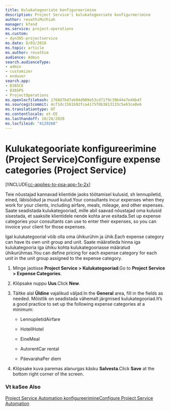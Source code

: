 ```yaml
---
title: Kulukategooriate konfigureerimine
description: Project Service'i kulukategooriate konfigureerimine
author: revathiMuthiah
manager: kfend
ms.service: project-operations
ms.custom:
- dyn365-projectservice
ms.date: 8/03/2018
ms.topic: article
ms.author: revathim
audience: Admin
search.audienceType:
- admin
- customizer
- enduser
search.app:
- D365CE
- D365PS
- ProjectOperations
ms.openlocfilehash: 1768d7bd7ab94d909e53cd71f9c39b44e7ed4b4f
ms.sourcegitcommit: 4cf1dc1561b92fca4175f0b3813133c5e63ce8e6
ms.translationtype: HT
ms.contentlocale: et-EE
ms.lasthandoff: 10/28/2020
ms.locfileid: "4129268"
---
```

# <a name="configure-expense-categories-project-service"></a><span data-ttu-id="ccbe7-103">Kulukategooriate konfigureerimine (Project Service)</span><span class="sxs-lookup"><span data-stu-id="ccbe7-103">Configure expense categories (Project Service)</span></span>

[!INCLUDE[cc-applies-to-psa-app-1x-2x](../includes/cc-applies-to-psa-app-1x-2x.md)]

<span data-ttu-id="ccbe7-104">Teie nõustajad kannavad klientide jaoks töötamisel kulusid, sh lennupiletid, eined, läbisõidud ja muud kulud.</span><span class="sxs-lookup"><span data-stu-id="ccbe7-104">Your consultants incur expenses when they work for your clients, including airfare, meals, mileage, and other expenses.</span></span> <span data-ttu-id="ccbe7-105">Saate seadistada kulukategooriad, mille abil saavad nõustajad oma kulusid sisestada, et saaksite klientidele nende kohta arve esitada.</span><span class="sxs-lookup"><span data-stu-id="ccbe7-105">Set up expense categories your consultants can use to enter their expenses, so you can invoice your client for those expenses.</span></span>  
  
<span data-ttu-id="ccbe7-106">Igal kulukategoorial võib olla oma ühikurühm ja ühik.</span><span class="sxs-lookup"><span data-stu-id="ccbe7-106">Each expense category can have its own unit group and unit.</span></span> <span data-ttu-id="ccbe7-107">Saate määratleda hinna iga kulukategooria iga ühiku kohta kulukategooriasse määratud ühikurühmas.</span><span class="sxs-lookup"><span data-stu-id="ccbe7-107">You can define pricing for each expense category for each unit in the unit group assigned to the expense category.</span></span>  
  
1.  <span data-ttu-id="ccbe7-108">Minge jaotisse **Project Service > Kulukategooriad**.</span><span class="sxs-lookup"><span data-stu-id="ccbe7-108">Go to **Project Service > Expense Categories**.</span></span>  
  
2.  <span data-ttu-id="ccbe7-109">Klõpsake nuppu **Uus**.</span><span class="sxs-lookup"><span data-stu-id="ccbe7-109">Click **New**.</span></span>  
  
3.  <span data-ttu-id="ccbe7-110">Täitke alal **Üldine** vajalikud väljad.</span><span class="sxs-lookup"><span data-stu-id="ccbe7-110">In the **General** area, fill in the fields as needed.</span></span> <span data-ttu-id="ccbe7-111">Mõistlik on seadistada vähemalt järgmised kulukategooriad.</span><span class="sxs-lookup"><span data-stu-id="ccbe7-111">It’s a good practice to set up the following expense categories at a minimum:</span></span>  
  
    -   <span data-ttu-id="ccbe7-112">Lennupiletid</span><span class="sxs-lookup"><span data-stu-id="ccbe7-112">Airfare</span></span>  
  
    -   <span data-ttu-id="ccbe7-113">Hotell</span><span class="sxs-lookup"><span data-stu-id="ccbe7-113">Hotel</span></span>  
  
    -   <span data-ttu-id="ccbe7-114">Eine</span><span class="sxs-lookup"><span data-stu-id="ccbe7-114">Meal</span></span>  
  
    -   <span data-ttu-id="ccbe7-115">Autorent</span><span class="sxs-lookup"><span data-stu-id="ccbe7-115">Car rental</span></span>  
  
    -   <span data-ttu-id="ccbe7-116">Päevaraha</span><span class="sxs-lookup"><span data-stu-id="ccbe7-116">Per diem</span></span>  
  
4.  <span data-ttu-id="ccbe7-117">Klõpsake kuva paremas alanurgas käsku **Salvesta**.</span><span class="sxs-lookup"><span data-stu-id="ccbe7-117">Click **Save** at the bottom right corner of the screen.</span></span>  
  
### <a name="see-also"></a><span data-ttu-id="ccbe7-118">Vt ka</span><span class="sxs-lookup"><span data-stu-id="ccbe7-118">See Also</span></span>  
 [<span data-ttu-id="ccbe7-119">Project Service Automation konfigureerimine</span><span class="sxs-lookup"><span data-stu-id="ccbe7-119">Configure Project Service Automation</span></span>](../psa/configure.md)
